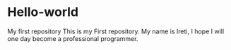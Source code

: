 # Hello-world
My first repository
This is my First repository.
My name is Ireti, 
I hope I will one day become a professional programmer.
